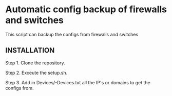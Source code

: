 # Automatic config backup of firewalls and switches
This script can backup the configs from firewalls and switches


## INSTALLATION

Step 1. Clone the repository.

Step 2. Exceute the setup.sh.

Step 3. Add in Devices/<Vendor>-Devices.txt all the IP's or domains to get the configs from.
